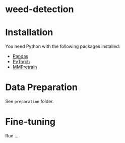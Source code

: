 # weed-detection

# Installation
You need Python with the following packages installed:
- [Pandas](https://pandas.pydata.org/pandas-docs/stable/getting_started/install.html#installing-from-pypi)
- [PyTorch](https://pytorch.org/get-started/locally/#start-locally)
- [MMPretrain](https://mmpretrain.readthedocs.io/en/latest/get_started.html#install-as-a-python-package)

# Data Preparation
See `preparation` folder.

# Fine-tuning
Run ...
